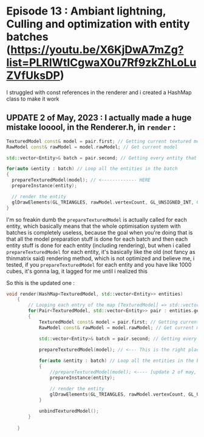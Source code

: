 # Episode 13 : Ambiant lightning, Culling and optimization with entity batches (https://youtu.be/X6KjDwA7mZg?list=PLRIWtICgwaX0u7Rf9zkZhLoLuZVfUksDP)
I struggled with const references in the renderer and i created a HashMap class to make it work

## UPDATE 2 of May, 2023 : I actually made a huge mistake looool, in the Renderer.h, in `render` :
```cpp
TexturedModel const& model = pair.first; // Getting current textured model
RawModel const& rawModel = model.rawModel; // Get current model

std::vector<Entity>& batch = pair.second; // Getting every entity that's using it

for(auto &entity : batch) // Loop all the entities in the batch 
{
  prepareTexturedModel(model); // <------------- HERE
  prepareInstance(entity);

  // render the entity
  glDrawElements(GL_TRIANGLES, rawModel.vertexCount, GL_UNSIGNED_INT, 0);
}
```
I'm so freakin dumb the `prepareTexturedModel` is actually called for each entity, which basically means that the whole optimisation system with batches is completely useless, because the goal when you're doing that is that all the model preparation stuff is done for each batch and then each entity stuff is done for each entity (including rendering), but when i called `prepareTexturedModel` for each entity, it's basically like the old (not fancy as thinmatrix said) rendering method, which is not optimized and believe me, i tested, if you `prepareTexturedModel` for each entity and you have like 1000 cubes, it's gonna lag, it lagged for me until i realized this

So this is the updated one :
```cpp
void render(HashMap<TexturedModel, std::vector<Entity>> entities)
	{
		// Looping each entry of the map [TexturedModel] => std::vector<Entity>
		for(Pair<TexturedModel, std::vector<Entity>> pair : entities.getKeySet())
		{
			TexturedModel const& model = pair.first; // Getting current textured model
			RawModel const& rawModel = model.rawModel; // Get current model

			std::vector<Entity>& batch = pair.second; // Getting every entity that's using it

			prepareTexturedModel(model); // <--- This is the right place for this method to be called in
			
			for(auto &entity : batch) // Loop all the entities in the batch 
			{
				//prepareTexturedModel(model); <---- [update 2 of may, 2023], don't put this here 
				prepareInstance(entity);

				// render the entity
				glDrawElements(GL_TRIANGLES, rawModel.vertexCount, GL_UNSIGNED_INT, 0);
			}
			
			unbindTexturedModel();
		}
		
	}
```

